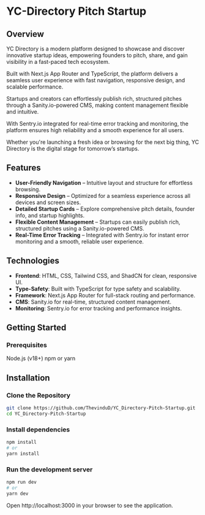 # YC-Directory Pitch Startup

## Overview

YC Directory is a modern platform designed to showcase and discover innovative startup ideas, empowering founders to pitch, share, and gain visibility in a fast-paced tech ecosystem.

Built with Next.js App Router and TypeScript, the platform delivers a seamless user experience with fast navigation, responsive design, and scalable performance.

Startups and creators can effortlessly publish rich, structured pitches through a Sanity.io-powered CMS, making content management flexible and intuitive.

With Sentry.io integrated for real-time error tracking and monitoring, the platform ensures high reliability and a smooth experience for all users.

Whether you're launching a fresh idea or browsing for the next big thing, YC Directory is the digital stage for tomorrow’s startups.

## Features 

- **User-Friendly Navigation** – Intuitive layout and structure for effortless browsing.
- **Responsive Design** – Optimized for a seamless experience across all devices and screen sizes.
- **Detailed Startup Cards** – Explore comprehensive pitch details, founder info, and startup highlights.
- **Flexible Content Management** – Startups can easily publish rich, structured pitches using a Sanity.io-powered CMS.
- **Real-Time Error Tracking** – Integrated with Sentry.io for instant error monitoring and a smooth, reliable user experience.

## Technologies 

- **Frontend**: HTML, CSS, Tailwind CSS, and ShadCN for clean, responsive UI.
- **Type-Safety**: Built with TypeScript for type safety and scalability.
- **Framework**: Next.js App Router for full-stack routing and performance.
- **CMS**: Sanity.io for real-time, structured content management.
- **Monitoring**: Sentry.io for error tracking and performance insights.

## Getting Started
### Prerequisites

Node.js (v18+)
npm or yarn

## Installation
### Clone the Repository
```bash
git clone https://github.com/ThevinduD/YC_Directory-Pitch-Startup.git
cd YC_Directory-Pitch-Startup
```

### Install dependencies
```bash
npm install
# or
yarn install
```

### Run the development server
```bash
npm run dev
# or
yarn dev
```

Open http://localhost:3000 in your browser to see the application.
